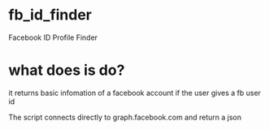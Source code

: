 # fb_id_finder
Facebook ID Profile Finder




# what does is do?
it returns basic infomation of a facebook account if the user gives a fb user id


The script connects directly to graph.facebook.com and return a json

